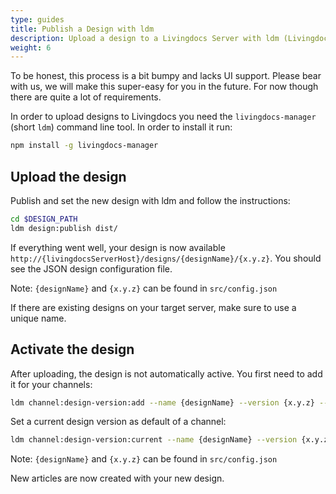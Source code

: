 ```yaml
---
type: guides
title: Publish a Design with ldm
description: Upload a design to a Livingdocs Server with ldm (Livingdocs Design Manager)
weight: 6
---
```


To be honest, this process is a bit bumpy and lacks UI support. Please bear with us, we will make this super-easy for you in the future. For now though there are quite a lot of requirements.

In order to upload designs to Livingdocs you need the `livingdocs-manager` (short `ldm`) command line tool. In order to install it run:

```sh
npm install -g livingdocs-manager
```

## Upload the design

Publish and set the new design with ldm and follow the instructions:

```sh
cd $DESIGN_PATH
ldm design:publish dist/
```

If everything went well, your design is now available `http://{livingdocsServerHost}/designs/{designName}/{x.y.z}`.
You should see the JSON design configuration file.

Note: `{designName}` and `{x.y.z}` can be found in `src/config.json`

If there are existing designs on your target server, make sure to use a unique name.

## Activate the design

After uploading, the design is not automatically active. You first need to add it for your channels:

```sh
ldm channel:design-version:add --name {designName} --version {x.y.z} --channel 1
```

Set a current design version as default of a channel:

```sh
ldm channel:design-version:current --name {designName} --version {x.y.z} --channel 1
```

Note: `{designName}` and `{x.y.z}` can be found in `src/config.json`

New articles are now created with your new design.

